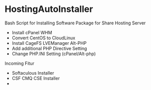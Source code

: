 # HostingAutoInstaller
Bash Script for Installing Software Package for Share Hosting Server
* Install cPanel WHM
* Convert CentOS to CloudLinux
* Install CageFS LVEManager Alt-PHP
* Add additional PHP Directive Setting
* Change PHP.INI Setting (cPanel/Alt-php)

Incoming Fitur
* Softaculous Installer
* CSF CMQ CSE Installer
* 

